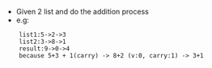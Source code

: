 - Given 2 list and do the addition process
- e.g:
```
    list1:5->2->3
    list2:3->8->1
    result:9->0->4
    because 5+3 + 1(carry) -> 8+2 (v:0, carry:1) -> 3+1 
```
